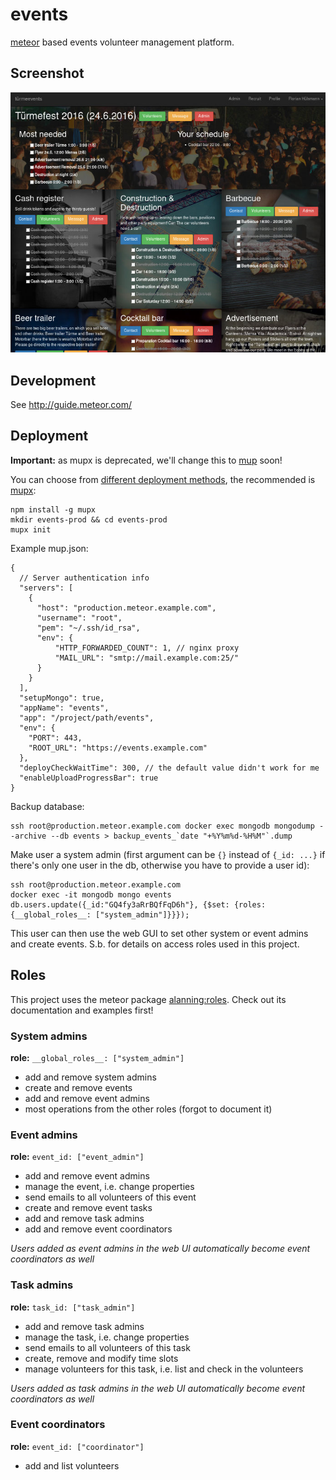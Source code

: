 # events

[meteor](https://www.meteor.com/) based events volunteer management platform.

## Screenshot

![Admin view](public/img/screenshot.jpg "Admin view")

## Development

See http://guide.meteor.com/

## Deployment

**Important:** as mupx is deprecated, we'll change this to [mup](https://github.com/zodern/meteor-up) soon!

You can choose from [different deployment methods](http://guide.meteor.com/deployment.html), the recommended is [mupx](https://github.com/arunoda/meteor-up/tree/mupx):

    npm install -g mupx
    mkdir events-prod && cd events-prod
    mupx init

Example mup.json:

   
    {
      // Server authentication info
      "servers": [
    	{
    	  "host": "production.meteor.example.com",
    	  "username": "root",
    	  "pem": "~/.ssh/id_rsa",
    	  "env": {
    		  "HTTP_FORWARDED_COUNT": 1, // nginx proxy
    		  "MAIL_URL": "smtp://mail.example.com:25/"
    	  }
    	}
      ],
      "setupMongo": true,
      "appName": "events",
      "app": "/project/path/events",
      "env": {
    	"PORT": 443,
    	"ROOT_URL": "https://events.example.com"
      },
      "deployCheckWaitTime": 300, // the default value didn't work for me
      "enableUploadProgressBar": true
    } 

Backup database:

    ssh root@production.meteor.example.com docker exec mongodb mongodump --archive --db events > backup_events_`date "+%Y%m%d-%H%M"`.dump

Make user a system admin (first argument can be `{}` instead of `{_id: ...}` if there's only one user in the db, otherwise you have to provide a user id):

    ssh root@production.meteor.example.com
    docker exec -it mongodb mongo events
    db.users.update({_id:"GQ4fy3aRrBQfFqD6h"}, {$set: {roles: {__global_roles__: ["system_admin"]}}});

This user can then use the web GUI to set other system or event admins and create events. S.b. for details on access roles used in this project.

## Roles
This project uses the meteor package [alanning:roles](https://atmospherejs.com/alanning/roles). Check out its documentation and examples first!

### System admins

**role:** `__global_roles__: ["system_admin"]`

* add and remove system admins
* create and remove events
* add and remove event admins
* most operations from the other roles (forgot to document it)

### Event admins

**role:** `event_id: ["event_admin"]`

* add and remove event admins
* manage the event, i.e. change properties
* send emails to all volunteers of this event
* create and remove event tasks
* add and remove task admins
* add and remove event coordinators

*Users added as event admins in the web UI automatically become event coordinators as well*

### Task admins

**role:** `task_id: ["task_admin"]`

* add and remove task admins
* manage the task, i.e. change properties
* send emails to all volunteers of this task
* create, remove and modify time slots
* manage volunteers for this task, i.e. list and check in the volunteers

*Users added as task admins in the web UI automatically become event coordinators as well*

### Event coordinators

**role:** `event_id: ["coordinator"]`

* add and list volunteers
